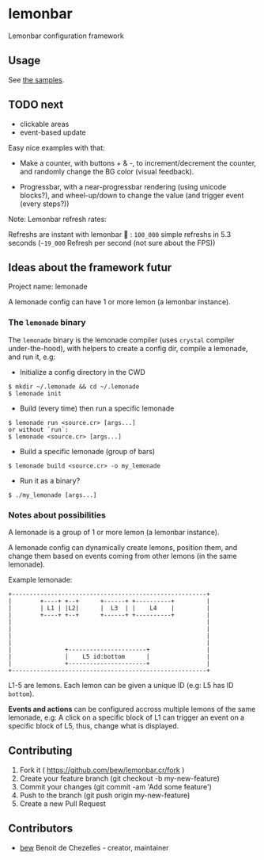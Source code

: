 # lemonbar

Lemonbar configuration framework

## Usage

See [the samples](samples/).

## TODO next

- clickable areas
- event-based update

Easy nice examples with that:

* Make a counter, with buttons + & -, to increment/decrement the counter, and randomly change the BG color (visual feedback).

* Progressbar, with a near-progressbar rendering (using unicode blocks?), and wheel-up/down to change the value (and trigger event (every steps?))


Note: Lemonbar refresh rates:

Refreshs are instant with lemonbar :100: : `100_000` simple refreshs in 5.3 seconds (`~19_000` Refresh per second (not sure about the FPS))


## Ideas about the framework futur

Project name: lemonade

A lemonade config can have 1 or more lemon (a lemonbar instance).

### The `lemonade` binary

The `lemonade` binary is the lemonade compiler (uses `crystal` compiler under-the-hood), with helpers to create a config dir, compile a lemonade, and run it, e.g:

* Initialize a config directory in the CWD
```
$ mkdir ~/.lemonade && cd ~/.lemonade
$ lemonade init
```


* Build (every time) then run a specific lemonade
```
$ lemonade run <source.cr> [args...]
or without `run`:
$ lemonade <source.cr> [args...]
```

* Build a specific lemonade (group of bars)
```
$ lemonade build <source.cr> -o my_lemonade
```

* Run it as a binary?
```
$ ./my_lemonade [args...]
```

### Notes about possibilities

A lemonade is a group of 1 or more lemon (a lemonbar instance).

A lemonade config can dynamically create lemons, position them, and change them based on events coming from other lemons (in the same lemonade).

Example lemonade:
```
+-------------------------------------------------------+
|        +----+ +--+      +------+ +----------+         |
|        | L1 | |L2|      |  L3  | |    L4    |         |
|        +----+ +--+      +------+ +----------+         |
|                                                       |
|                                                       |
|                                                       |
|                                                       |
|               +----------------------+                |
|               |    L5 id:bottom      |                |
|               +----------------------+                |
+-------------------------------------------------------+
```

L1-5 are lemons. Each lemon can be given a unique ID (e.g: L5 has ID `bottom`).

**Events and actions** can be configured accross multiple lemons of the same lemonade, e.g: A click on a specific block of L1 can trigger an event on a specific block of L5, thus, change what is displayed.


## Contributing

1. Fork it ( https://github.com/bew/lemonbar.cr/fork )
2. Create your feature branch (git checkout -b my-new-feature)
3. Commit your changes (git commit -am 'Add some feature')
4. Push to the branch (git push origin my-new-feature)
5. Create a new Pull Request

## Contributors

- [bew](https://github.com/bew) Benoit de Chezelles - creator, maintainer
